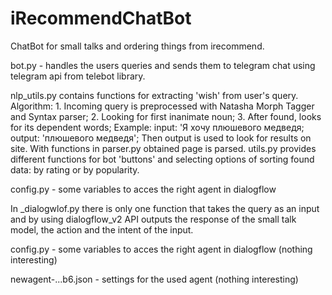 # iRecommendChatBot
ChatBot for small talks and ordering things from irecommend.

bot.py - handles the users queries and sends them to telegram chat using
telegram api from  telebot library. 

nlp_utils.py contains functions for extracting 'wish' from user's query. Algorithm:
      1. Incoming query is preprocessed with Natasha Morph Tagger and Syntax parser;
      2. Looking for first inanimate noun;
      3. After found, looks for its dependent words;
Example: input: 'Я хочу плюшевого медведя;
         output: 'плюшевого медведя';
Then output is used to look for results on site.
With functions in parser.py obtained page is parsed.
utils.py provides different functions for bot 'buttons' and selecting options of sorting found data: by rating or by popularity.

config.py - some variables to acces the right agent in dialogflow

In _dialogwlof.py there is only one function that takes the query as an input and by using dialogflow_v2 API outputs the response of the small talk model, 
the action and the intent of the input. 

config.py - some variables to acces the right agent in dialogflow (nothing interesting) 

newagent-...b6.json - settings for the used agent (nothing interesting) 

